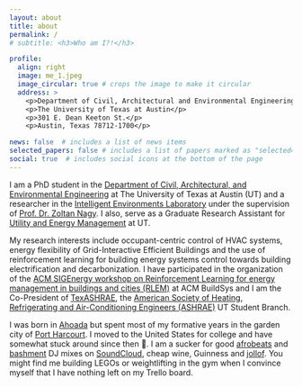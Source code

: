 ```yaml
---
layout: about
title: about
permalink: /
# subtitle: <h3>Who am I?!</h3>

profile:
  align: right
  image: me_1.jpeg
  image_circular: true # crops the image to make it circular
  address: >
    <p>Department of Civil, Architectural and Environmental Engineering</p>
    <p>The University of Texas at Austin</p>
    <p>301 E. Dean Keeton St.</p>
    <p>Austin, Texas 78712-1700</p>

news: false  # includes a list of news items
selected_papers: false # includes a list of papers marked as "selected={true}"
social: true  # includes social icons at the bottom of the page
---
```


I am a PhD student in the [Department of Civil, Architectural, and Environmental Engineering](https://www.caee.utexas.edu) at The University of Texas at Austin (UT) and a researcher in the [Intelligent Environments Laboratory](https://www.ie-lab.org) under the supervision of [Prof. Dr. Zoltan Nagy](https://www.caee.utexas.edu/people/faculty/faculty-directory/nagy). I also, serve as a Graduate Research Assistant for [Utility and Energy Management](https://utilities.utexas.edu) at UT.

My research interests include occupant-centric control of HVAC systems, energy flexibility of Grid-Interactive Efficient Buildings and the use of reinforcement learning for building energy systems control towards building electrification and decarbonization. I have participated in the organization of the [ACM SIGEnergy workshop on Reinforcement Learning for energy management in buildings and cities (RLEM)](http://www.rlem-workshop.net) at ACM BuildSys and I am the Co-President of [TexASHRAE](https://sites.utexas.edu/ashrae/), the [American Society of Heating, Refrigerating and Air-Conditioning Engineers (ASHRAE)](https://www.ashrae.org) UT Student Branch.

I was born in [Ahoada](https://en.wikipedia.org/wiki/Ahoada) but spent most of my formative years in the garden city of [Port Harcourt](https://en.wikipedia.org/wiki/Port_Harcourt). I moved to the United States for college and have somewhat stuck around since then :slightly_smiling_face:. I am a sucker for good [afrobeats](https://en.wikipedia.org/wiki/Afrobeats) and [bashment](https://en.wikipedia.org/wiki/Dancehall) DJ mixes on [SoundCloud](https://soundcloud.com/kingsley-nweye), cheap wine, Guinness and [jollof](https://en.wikipedia.org/wiki/Jollof_rice). You might find me building LEGOs or weightlifting in the gym when I convince myself that I have nothing left on my Trello board.

<!-- Born in [Ahoada](https://en.wikipedia.org/wiki/Ahoada), in the southern part of Nigeria, I am of the [Ekpeye](https://en.wikipedia.org/wiki/Ekpeye_people) and [Igbo](https://en.wikipedia.org/wiki/Igbo_people) tribes. I spent most of my formative years in the garden city of [Port Harcourt](https://en.wikipedia.org/wiki/Port_Harcourt) but moved to the United States for college and have somewhat stuck around since then :slightly_smiling_face:. I am a sucker for good [afrobeats](https://en.wikipedia.org/wiki/Afrobeats) and [bashment](https://en.wikipedia.org/wiki/Dancehall) DJ mixes on [SoundCloud](https://soundcloud.com/kingsley-nweye), cheap wine, Guinness and [jollof](https://en.wikipedia.org/wiki/Jollof_rice) rice. You might find me building LEGOs or weightlifting in the gym when I convince myself that I have nothing left on my Trello board. -->

